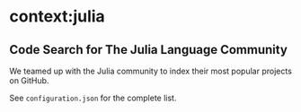 # context:julia

## Code Search for The Julia Language Community

We teamed up with the Julia community to index their most popular projects on GitHub.

See `configuration.json` for the complete list.
